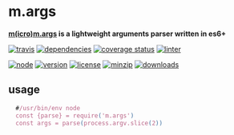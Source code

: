 m.args
===
**[m(icro)](https://github.com/ivoputzer/m.cro#readme)[m.args](https://github.com/ivoputzer/m.args) is a lightweight arguments parser written in es6+**

[![travis](https://img.shields.io/travis/ivoputzer/m.args.svg?style=for-the-badge)](https://travis-ci.org/ivoputzer/m.args)
[![dependencies](https://img.shields.io/badge/dependencies-none-blue.svg?style=for-the-badge&colorB=44CC11)](package.json)
[![coverage status](https://img.shields.io/coveralls/ivoputzer/m.args.svg?style=for-the-badge)](https://coveralls.io/github/ivoputzer/m.args?branch=master)
[![linter](https://img.shields.io/badge/coding%20style-standard-brightgreen.svg?style=for-the-badge)](http://standardjs.com/)

[![node](https://img.shields.io/badge/node-6%2B-blue.svg?style=for-the-badge)](https://nodejs.org/docs/v6.0.0/api)
[![version](https://img.shields.io/npm/v/m.args.svg?style=for-the-badge&colorB=007EC6)](https://www.npmjs.com/package/m.args)
[![license](https://img.shields.io/badge/license-MIT-blue.svg?style=for-the-badge&colorB=007EC6)](https://spdx.org/licenses/MIT)
[![minzip](https://img.shields.io/bundlephobia/minzip/m.args.svg?style=for-the-badge)](https://bundlephobia.com/scan-results?packages=m.find)
[![downloads](https://img.shields.io/npm/dt/m.args.svg?style=for-the-badge&colorB=007EC6)](https://www.npmjs.com/package/m.args)

## usage
```javascript
  #/usr/bin/env node
  const {parse} = require('m.args')
  const args = parse(process.argv.slice(2))
```
